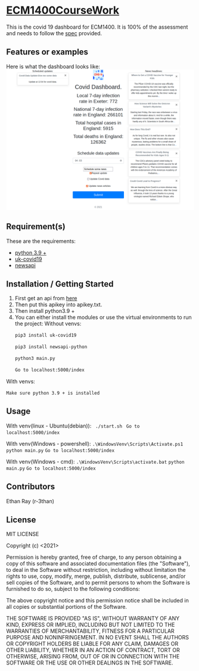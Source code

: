 # [ECM1400CourseWork](https://github.com/r-3than/ECM1400CourseWork)

This is the covid 19 dashboard for ECM1400. It is 100% of the assessment and needs to follow the [spec](https://github.com/r-3than/ECM1400CourseWork/blob/13ffd0a71cb45845f973258022094663d4f85d0d/CA-specification.pdf) provided.

## Features or examples

Here is what the dashboard looks like:
![Dash board photo](https://github.com/r-3than/ECM1400CourseWork/blob/3c38741270c0561ecaa0d0468866896806a4aa02/exampleDashboard.png)

## Requirement(s)

These are the requirements:
+ [python 3.9 +](www.python.org/downloads/release/python-399)
+ [uk-covid19](https://github.com/publichealthengland/coronavirus-dashboard-api-python-sdk)
+ [newsapi](https://newsapi.org/docs/client-libraries/python)

## Installation / Getting Started

1. First get an api from [here](https://newsapi.org/register)
2. Then put this apikey into apikey.txt.
3. Then install python3.9 +
4. You can either install the modules or use the virtual environments to run the project:
Without venvs:
    ```sh 
    pip3 install uk-covid19
    ```
    ```sh 
    pip3 install newsapi-python
    ```
    ```sh
    python3 main.py
    ```
    ```sh 
    Go to localhost:5000/index
    ```

With venvs:

    Make sure python 3.9 + is installed

## Usage

With venv(linux - Ubuntu(debian)):
    ``` 
    ./start.sh
    ```
    ``` 
    Go to localhost:5000/index
    ```

With venv(Windows - powershell):
    ```
    .\WindowsVenv\Scripts\Activate.ps1
    ```
    ```
    python main.py
    ```
    ```
     Go to localhost:5000/index
    ```

With venv(Windows - cmd):
    ```
    .\WindowsVenv\Scripts\activate.bat
    ```
    ```
    python main.py
    ```
    ```
    Go to localhost:5000/index
    ```
## Contributors

Ethan Ray (r-3than)

## License

MIT LICENSE

Copyright (c) <2021> <Ethan Ray>

Permission is hereby granted, free of charge, to any person obtaining a copy
of this software and associated documentation files (the "Software"), to deal
in the Software without restriction, including without limitation the rights
to use, copy, modify, merge, publish, distribute, sublicense, and/or sell
copies of the Software, and to permit persons to whom the Software is
furnished to do so, subject to the following conditions:

The above copyright notice and this permission notice shall be included in all
copies or substantial portions of the Software.

THE SOFTWARE IS PROVIDED "AS IS", WITHOUT WARRANTY OF ANY KIND, EXPRESS OR
IMPLIED, INCLUDING BUT NOT LIMITED TO THE WARRANTIES OF MERCHANTABILITY,
FITNESS FOR A PARTICULAR PURPOSE AND NONINFRINGEMENT. IN NO EVENT SHALL THE
AUTHORS OR COPYRIGHT HOLDERS BE LIABLE FOR ANY CLAIM, DAMAGES OR OTHER
LIABILITY, WHETHER IN AN ACTION OF CONTRACT, TORT OR OTHERWISE, ARISING FROM,
OUT OF OR IN CONNECTION WITH THE SOFTWARE OR THE USE OR OTHER DEALINGS IN THE
SOFTWARE.

